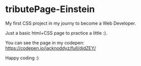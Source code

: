 # tributePage-Einstein
My first CSS project in my journy to become a Web Developer.

Just a basic html+CSS page to practice a little :).

You can see the page in my codepen: https://codepen.io/jacknoddyz/full/djdZEY/

Happy coding :)
